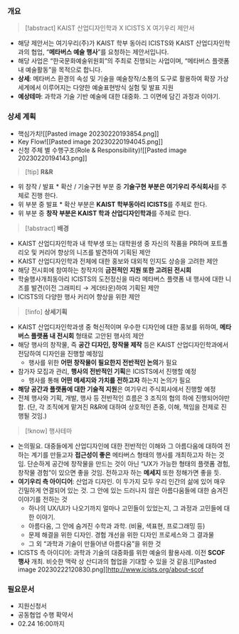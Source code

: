 ### 개요
> [!abstract] KAIST 산업디자인학과 X ICISTS X 여기우리 제안서
- 해당 제안서는 여기우리(주)가 KAIST 학부 동아리 ICISTS와 KAIST 산업디자인학과의 협업, “**메타버스 예술 행사**”를 요청하는 제안서입니다.
- 해당 사업은 “한국문화예술위원회”의 주최로 진행되는 사업이며, “메타버스 플랫폼 내 예술활동”을 목적으로 합니다.
- **상세**: 메타버스 환경의 속성 및 기술을 예술창작/소통의 도구로 활용하여 확장 가상세계에서 이루어지는 다양한 예술표현방식 실험 및 발표 지원
- **예상테마**: 과학과 기술 기반 예술에 대한 대중화. 그 이면에 담긴 과정과 이야기.

### 상세 계획
- 핵심가치![[Pasted image 20230220193854.png]]
-  Key Flow![[Pasted image 20230220194045.png]]
- 신청 주체 별 수행구조(Role & Responsibility)![[Pasted image 20230220194143.png]]
> [!tip] **R&R**
- 위 창작 / 발표 * 확산 / 기술구현 부분 중 **기술구현 부분은 여기우리 주식회사**를 주체로 진행 한다.
 - 위 부분 중 발표 * 확산 부분은 **KAIST 학부동아리 ICISTS**를 주체로 한다.
 - 위 부분 중 **창작 부분은 KAIST 학과 산업디자인학과**를 주체로 한다.

> [!abstract] **배경**
 - KAIST 산업디자인학과 내 학부생 또는 대학원생 중 자신의 작품을 PR하며 포트폴리오 및 커리어 향상의 니즈를 발견하여 기획된 제안
- KAIST 산업디자인학과 전체에 대한 홍보와 대외적 인지도 상승을 고려한 제안
- 해당 전시회에 참여하는 창작자의 **금전적인 지원 또한 고려된 전시회**
- 학술행사개최동아리 ICISTS의 도전정신을 따라 메타버스 플랫폼 내 행사에 대한 니즈를 발견(이전 그래피티 → 게더타운)하여 기획된 제안
- ICISTS의 다양한 행사 커리어 향상을 위한 제안

> [!info] **상세기획**
  - KAIST 산업디자인학과생 중 혁신적이며 우수한 디자인에 대한 홍보를 위하여, **메타버스 플랫폼 내 전시회** 형태로 고안된 행사의 제안 
- 해당 행사의 창작물, 즉 **공간 디자인, 창작물 제작** 등은 KAIST 산업디자인학과에서 전담하여 디자인을 진행할 예정임
	- 행사를 위한 **어떤 창작물이 필요한지 전반적인 논의**가 필요
- 참가자 모집과 관리, **행사의 전반적인 기획**은 ICISTS에서 진행할 예정
	- 행사를 통해 **어떤 메세지와 가치를 전하고자** 하는지 논의가 필요
- **해당 공간과 플랫폼에 대한 기술적 지원**은 여기우리 주식회사에서 진행할 예정
- 전체 행사와 기획, 개발, 행사 등 전반적인 흐름은 3 조직의 협의 하에 진행되어야만 함. (단, 각 조직에게 맡겨진 R&R에 대하여 상호적인 존중, 이해, 책임을 전제로 진행될 것임.)
> [!know] 행사테마
- 논의필요. 대중들에게 산업디자인에 대한 전반적인 이해와 그 아름다움에 대하여 전하는 계기를 만들고자 **접근성이 좋은** 메타버스 형태의 행사를 개최하고자 하는 것임. 단순하게 공간에 창작물을 만드는 것이 아닌 “UX가 가능한 형태의 플랫폼 경험, 창작물 경험”이 있으면 좋을 것임. 전하고자 하는 **메세지** 또한 정해가면 좋을 듯. 
- **여기우리 측 아이디어**: 산업과 디자인. 이 두가지 모두 우리 인간의 삶에 있어 매우 긴밀하게 연결되어 있는 것. 그 안에 있는 드러나지 않은 아름다움들에 대한 숨겨진 이야기를 전하는 것 
	- 하나의 UX/UI가 나오기까지 얼마나 고민들이 있었는지, 그 과정과 고민들에 대한 이야기. 
	- 아름다움, 그 안에 숨겨진 수학과 과학. (비율, 색표현, 프로그래밍 등)
	- 문제 해결을 위한 디자인. 경험 개선을 위한 디자인 프로세스와 그 결과물
	- 그 외 “과학과 기술이 만들어낸 아름다움”을 위한 것
- ICISTS 측 아이디어: 과학과 기술의 대중화를 위한 예술의 활용사례. 이전 **SCOF 행사** 개최. 비슷한 맥락 상 산디과의 협업을 기대할 수 있을 것 같음.![[Pasted image 20230222120830.png]]http://www.icists.org/about-scof 

### 필요문서
- 지원신청서
- 공동협업 수행 확약서
- 02.24 16:00까지